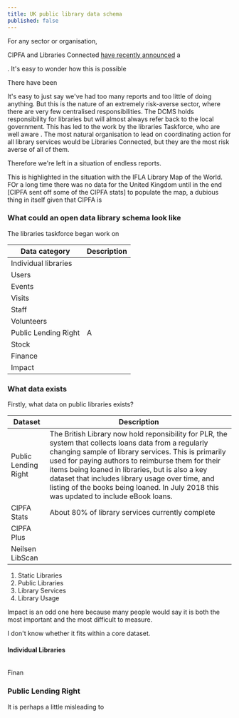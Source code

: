```yaml
---
title: UK public library data schema
published: false
---
```


For any sector or organisation, 

CIPFA and Libraries Connected [have recently announced](https://www.librariesconnected.org.uk/news/new-roadmap-public-libraries-be-investigated) a

> 


 . It's easy to wonder how this is possible




There have been 

It's easy to just say we've had too many reports and too little of doing anything. But this is the nature of an extremely risk-averse sector, where there are very few centralised responsibilities. The DCMS holds responsibility for libraries but will almost always refer back to the local government. This has led to the work by the libraries Taskforce, who are well aware . The most natural organisation to lead on coordinating action for all library services would be Libraries Connected, but they are the most risk averse of all of them.

Therefore we're left in a situation of endless reports.

This is highlighted in the situation with the IFLA Library Map of the World. FOr a long time there was no data for the United Kingdom until in the end [CIPFA sent off some of the CIPFA stats] to populate the map, a dubious thing in itself given that CIPFA is 


### What could an open data library schema look like

The libraries taskforce began work on 

| Data category | Description |
| ------------- | ----------- |
| Individual libraries |  |
| Users |  |
| Events |  |
| Visits |  |
| Staff |  |
| Volunteers |  |
| Public Lending Right | A  | 
| Stock |  |
| Finance |  |
| Impact |  |




### What data exists

Firstly, what data on public libraries exists? 

| Dataset | Description |
| ------- | ----------- |
| Public Lending Right | The British Library now hold reponsibility for PLR, the system that collects loans data from a regularly changing sample of library services. This is primarily used for paying authors to reimburse them for their items being loaned in libraries, but is also a key dataset that includes library usage over time, and listing of the books being loaned. In July 2018 this was updated to include eBook loans. |
| CIPFA Stats | About 80% of library services currently complete 
| CIPFA Plus |
| Neilsen LibScan |




1. Static Libraries
2. Public Libraries
3. Library Services
4. Library Usage

Impact is an odd one here because many people would say it is both the most important and the most difficult to measure.

I don't know whether it fits within a core dataset. 

#### Individual Libraries

|  |  |
| ---- | ---- |


Finan



### Public Lending Right

It is perhaps a little misleading to 

